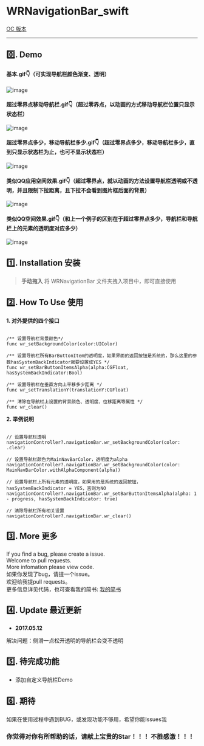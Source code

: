 # WRNavigationBar_swift

[OC 版本](https://github.com/wangrui460/WRNavigationBar)

------------------------------------------------------------

## 0️⃣. Demo 
#### 基本.gif👇（可实现导航栏颜色渐变、透明）
![image](https://github.com/wangrui460/WRNavigationBar_swift/raw/master/screenshots/基本.gif)

#### 超过零界点移动导航栏.gif👇（超过零界点，以动画的方式移动导航栏位置只显示状态栏）
![image](https://github.com/wangrui460/WRNavigationBar_swift/raw/master/screenshots/超过零界点移动导航栏.gif)

#### 超过零界点多少，移动导航栏多少.gif👇（超过零界点多少，移动导航栏多少，直到只显示状态栏为止，也可不显示状态栏）
![image](https://github.com/wangrui460/WRNavigationBar_swift/raw/master/screenshots/超过零界点多少，移动导航栏多少.gif)

#### 类似QQ应用空间效果.gif👇（超过零界点，就以动画的方法设置导航栏透明或不透明，并且限制下拉距离，且下拉不会看到图片框后面的背景）
![image](https://github.com/wangrui460/WRNavigationBar_swift/raw/master/screenshots/类似QQ应用空间效果.gif)

#### 类似QQ空间效果.gif👇（和上一个例子的区别在于超过零界点多少，导航栏和导航栏上的元素的透明度对应多少）
![image](https://github.com/wangrui460/WRNavigationBar_swift/raw/master/screenshots/类似QQ空间效果.gif)

## 1️⃣. Installation 安装

> **手动拖入**
> 将 WRNavigationBar 文件夹拽入项目中，即可直接使用

## 2️⃣. How To Use 使用

**1. 对外提供的四个接口**
<pre><code>
/** 设置导航栏背景颜色*/
func wr_setBackgroundColor(color:UIColor)

/** 设置导航栏所有BarButtonItem的透明度，如果界面的返回按钮是系统的，那么这里的参数hasSystemBackIndicator就要设置成YES */
func wr_setBarButtonItemsAlpha(alpha:CGFloat, hasSystemBackIndicator:Bool)

/** 设置导航栏在垂直方向上平移多少距离 */
func wr_setTranslationY(translationY:CGFloat)

/** 清除在导航栏上设置的背景颜色、透明度、位移距离等属性 */
func wr_clear()
</code></pre>

**2. 举例说明**
<pre><code>
// 设置导航栏透明
navigationController?.navigationBar.wr_setBackgroundColor(color: .clear)

// 设置导航栏颜色为MainNavBarColor，透明度为alpha
navigationController?.navigationBar.wr_setBackgroundColor(color: MainNavBarColor.withAlphaComponent(alpha))

// 设置导航栏上所有元素的透明度，如果用的是系统的返回按钮，hasSystemBackIndicator = YES，否则为NO
navigationController?.navigationBar.wr_setBarButtonItemsAlpha(alpha: 1 - progress, hasSystemBackIndicator: true)

// 清除导航栏所有相关设置
navigationController?.navigationBar.wr_clear()
</code></pre>


## 3️⃣. More 更多 

If you find a bug, please create a issue.  
Welcome to pull requests.  
More infomation please view code.  
如果你发现了bug，请提一个issue。  
欢迎给我提pull requests。  
更多信息详见代码，也可查看我的简书: [我的简书](http://www.jianshu.com/p/540a7e6f7b40)

## 4️⃣. Update 最近更新 

- **2017.05.12**

解决问题：侧滑一点松开透明的导航栏会变不透明


## 5️⃣. 待完成功能

- 添加自定义导航栏Demo

## 6️⃣. 期待

如果在使用过程中遇到BUG，或发现功能不够用，希望你能Issues我
### 你觉得对你有所帮助的话，请献上宝贵的Star！！！ 不胜感激！！！
